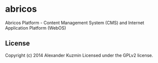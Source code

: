 # abricos

Abricos Platform - Content Management System (CMS) and Internet Application Platform (WebOS)


## License
Copyright (c) 2014 Alexander Kuzmin
Licensed under the GPLv2 license.
